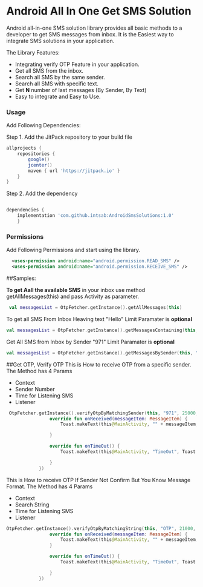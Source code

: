 # Android All In One Get SMS Solution
Android all-in-one SMS solution library provides all basic methods to a developer to get SMS messages from inbox. It is the Easiest way to integrate SMS solutions in your application.

The Library Features:
- Integrating verify OTP Feature in your application.
- Get all SMS from the inbox.
- Search all SMS by the same sender.
- Search all SMS with specific text.
- Get **N** number of last messages (By Sender, By Text)
- Easy to integrate and Easy to Use.

### Usage

Add Following Dependencies:

Step 1. Add the JitPack repository to your build file

```groovy
allprojects {
    repositories {
        google()
        jcenter()
        maven { url 'https://jitpack.io' }
    }
}

```

  Step 2. Add the dependency

```groovy

dependencies {
	implementation 'com.github.intsab:AndroidSmsSolutions:1.0'
	}

```

### Permissions
Add Following Permissions and start using the library.
```xml
  <uses-permission android:name="android.permission.READ_SMS" />
  <uses-permission android:name="android.permission.RECEIVE_SMS" />
```

##Samples:


**To get Aall the available SMS** in your inbox use method getAllMessages(this) and pass Activity as parameter.

```kotlin
 val messagesList = OtpFetcher.getInstance().getAllMessages(this)
```
To get all SMS From Inbox Heaving text "Hello" Limit Paramater is **optional**
```kotlin
val messagesList = OtpFetcher.getInstance().getMessagesContaining(this, "Hello", 3)

```
Get All SMS from Inbox by Sender "971" Limit Paramater is **optional**
```kotlin
val messagesList = OtpFetcher.getInstance().getMessagesBySender(this, "971", 3)

```
##Get OTP, Verify OTP
This is How to receive OTP from a specific sender. The Method has 4 Params
- Context
- Sender Number
- Time for Listening SMS
-  Listener

```kotlin
 OtpFetcher.getInstance().verifyOtpByMatchingSender(this, "971", 25000, object : OtpListener {
                override fun onReceived(messageItem: MessageItem) {
                    Toast.makeText(this@MainActivity, "" + messageItem, Toast.LENGTH_SHORT).show()

                }

                override fun onTimeOut() {
                    Toast.makeText(this@MainActivity, "TimeOut", Toast.LENGTH_SHORT).show()

                }
            })
```
This is How to receive OTP If Sender Not Confirm But You Know Message Format. The Method has 4 Params
- Context
- Search String
- Time for Listening SMS
-  Listener

```kotlin
OtpFetcher.getInstance().verifyOtpByMatchingString(this, "OTP", 21000, object : OtpListener {
                override fun onReceived(messageItem: MessageItem) {
                    Toast.makeText(this@MainActivity, "" + messageItem, Toast.LENGTH_SHORT).show()
                }

                override fun onTimeOut() {
                    Toast.makeText(this@MainActivity, "TimeOut", Toast.LENGTH_SHORT).show()

                }
            })
```
